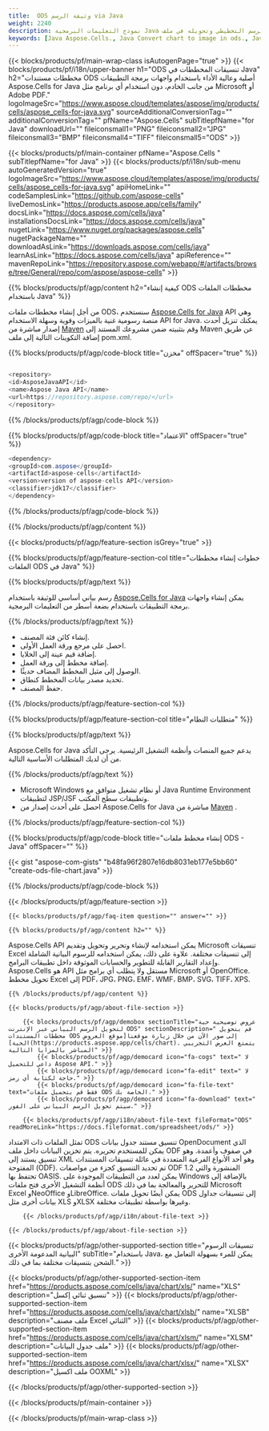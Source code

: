 ```yaml
---
title:  ODS وثيقة الرسم via Java
weight: 2240
description: نموذج التعليمات البرمجية Java لرسم المخطط أو الرسم التخطيطي وتحويله في ملف ODS على بيئة تشغيل Java لتطبيقات JSP/JSF وتطبيقات سطح المكتب.
keywords: [Java Aspose.Cells., Java Convert chart to image in ods., Java Save chart to image in ods., Java chart to image in ods., ods convert chart to image in Java., ods save chart to image in Java., ods chart to image in Java]
---
```

{{< blocks/products/pf/main-wrap-class isAutogenPage="true" >}}
{{< blocks/products/pf/i18n/upper-banner h1="ODS تنسيقات المخططات في Java" h2="مخططات مستندات ODS أصلية وعالية الأداء باستخدام واجهات برمجة التطبيقات Aspose.Cells for Java من جانب الخادم، دون استخدام أي برنامج مثل Microsoft أو Adobe PDF." logoImageSrc="https://www.aspose.cloud/templates/aspose/img/products/cells/aspose_cells-for-java.svg" sourceAdditionalConversionTag="" additionalConversionTag="" pfName="Aspose.Cells" subTitlepfName="for Java" downloadUrl="" fileiconsmall1="PNG" fileiconsmall2="JPG" fileiconsmall3="BMP" fileiconsmall4="TIFF" fileiconsmall5="ODS" >}}

{{< blocks/products/pf/main-container pfName="Aspose.Cells " subTitlepfName="for Java" >}}
{{< blocks/products/pf/i18n/sub-menu autoGeneratedVersion="true" logoImageSrc="https://www.aspose.cloud/templates/aspose/img/products/cells/aspose_cells-for-java.svg" apiHomeLink="" codeSamplesLink="https://github.com/aspose-cells" liveDemosLink="https://products.aspose.app/cells/family" docsLink="https://docs.aspose.com/cells/java" installationsDocsLink="https://docs.aspose.com/cells/java" nugetLink="https://www.nuget.org/packages/aspose.cells" nugetPackageName="" downloadAsLink="https://downloads.aspose.com/cells/java" learnAsLink="https://docs.aspose.com/cells/java" apiReference="" mavenRepoLink="https://repository.aspose.com/webapp/#/artifacts/browse/tree/General/repo/com/aspose/aspose-cells" >}}

{{% blocks/products/pf/agp/content h2="كيفية إنشاء ODS مخططات الملفات باستخدام Java" %}}

من أجل إنشاء مخططات ملفات ODS، سنستخدم
 [Aspose.Cells for Java](https://products.aspose.com/cells/java) 
 API وهي منصة رسومية غنية بالميزات وقوية وسهلة الاستخدام API for Java. يمكنك تنزيل أحدث إصدار مباشرة من
 [Maven](https://repository.aspose.com/webapp/#/artifacts/browse/tree/General/repo/com/aspose/aspose-cells) 
 وقم بتثبيته ضمن مشروعك المستند إلى Maven عن طريق إضافة التكوينات التالية إلى ملف pom.xml.

{{% blocks/products/pf/agp/code-block title="مخزن" offSpacer="true" %}}

```cs

<repository>
<id>AsposeJavaAPI</id>
<name>Aspose Java API</name>
<url>https://repository.aspose.com/repo/</url>
</repository>

```

{{% /blocks/products/pf/agp/code-block %}}

{{% blocks/products/pf/agp/code-block title="الاعتماد" offSpacer="true" %}}

```cs
<dependency>
<groupId>com.aspose</groupId>
<artifactId>aspose-cells</artifactId>
<version>version of aspose-cells API</version>
<classifier>jdk17</classifier>
</dependency>

```

{{% /blocks/products/pf/agp/code-block %}}

{{% /blocks/products/pf/agp/content %}}

{{< blocks/products/pf/agp/feature-section isGrey="true" >}}

{{% blocks/products/pf/agp/feature-section-col title="خطوات إنشاء مخططات الملفات ODS في Java" %}}

{{% blocks/products/pf/agp/text %}}

 رسم بياني أساسي للوثيقة باستخدام
 [Aspose.Cells for Java](https://products.aspose.com/cells/java) 
 يمكن إنشاء واجهات برمجة التطبيقات باستخدام بضعة أسطر من التعليمات البرمجية.

{{% /blocks/products/pf/agp/text %}}

+ إنشاء كائن فئة المصنف.
+ احصل على مرجع ورقة العمل الأولى.
+ إضافة قيم عينة إلى الخلايا.
+ إضافة مخطط إلى ورقة العمل.
+ الوصول إلى مثيل المخطط المضاف حديثًا.
+ تحديد مصدر بيانات المخطط كنطاق.
+ حفظ المصنف.

{{% /blocks/products/pf/agp/feature-section-col %}}

{{% blocks/products/pf/agp/feature-section-col title="متطلبات النظام" %}}

{{% blocks/products/pf/agp/text %}}

 Aspose.Cells for Java يدعم جميع المنصات وأنظمة التشغيل الرئيسية. يرجى التأكد من أن لديك المتطلبات الأساسية التالية.

{{% /blocks/products/pf/agp/text %}}

-  Microsoft Windows أو نظام تشغيل متوافق مع Java Runtime Environment لتطبيقات JSP/JSF وتطبيقات سطح المكتب.
-  احصل على أحدث إصدار من Aspose.Cells for Java مباشرة من
 [Maven](https://repository.aspose.com/webapp/#/artifacts/browse/tree/General/repo/com/aspose/aspose-cells)  .

{{% /blocks/products/pf/agp/feature-section-col %}}

{{% blocks/products/pf/agp/code-block title="إنشاء مخطط ملفات ODS - Java" offSpacer="" %}}

{{< gist "aspose-com-gists" "b48fa96f2807e16db8031eb177e5bb60" "create-ods-file-chart.java" >}}

{{% /blocks/products/pf/agp/code-block %}}

{{< /blocks/products/pf/agp/feature-section >}}

    {{< blocks/products/pf/agp/faq-item question="" answer="" >}}
 

<!-- aboutfile Starts -->

    {{% blocks/products/pf/agp/content h2="" %}}

Aspose.Cells API يمكن استخدامه لإنشاء وتحرير وتحويل وتقديم Microsoft تنسيقات Excel إلى تنسيقات مختلفة. علاوة على ذلك، يمكن استخدامه للرسوم البيانية الشاملة وإعداد التقارير القابلة للتطوير والحسابات الموثوقة داخل تطبيقات البرامج. Aspose.Cells هو API مستقل ولا يتطلب أي برامج مثل Microsoft أو OpenOffice. تحويل مخطط Excel إلى PDF، JPG، PNG، EMF، WMF، BMP، SVG، TIFF، XPS.



    {{% /blocks/products/pf/agp/content %}}

    {{< blocks/products/pf/agp/about-file-section >}}

        {{< blocks/products/pf/agp/demobox sectionTitle="عروض توضيحية حية لتحويل الرسم البياني عبر الإنترنت ODS" sectionDescription=" قم بتحويل مخططات المستندات ODS إلى صور الآن من خلال زيارة موقعنا[موقع العروض الحية](https://products.aspose.app/cells/chart). يتمتع العرض التجريبي المباشر بالمزايا التالية" >}}
            {{< blocks/products/pf/agp/democard icon="fa-cogs" text=" لا داعي للتحميل Aspose API." >}}
            {{< blocks/products/pf/agp/democard icon="fa-edit" text=" لا حاجة لكتابة أي رمز." >}}
            {{< blocks/products/pf/agp/democard icon="fa-file-text" text="فقط قم بتحميل ملفات ODS الخاصة بك." >}}
            {{< blocks/products/pf/agp/democard icon="fa-download" text=" سيتم تحويل الرسم البياني على الفور." >}}

        {{< blocks/products/pf/agp/i18n/about-file-text fileFormat="ODS" readMoreLink="https://docs.fileformat.com/spreadsheet/ods/" >}}
تمثل الملفات ذات الامتداد ODS تنسيق مستند جدول بيانات OpenDocument الذي يمكن للمستخدم تحريره. يتم تخزين البيانات داخل ملف ODF في صفوف وأعمدة. وهو تنسيق يستند إلى XML وهو أحد الأنواع الفرعية المتعددة في عائلة تنسيقات المستندات المفتوحة (ODF). تم تحديد التنسيق كجزء من مواصفات ODF 1.2 المنشورة والتي تحتفظ بها OASIS. يمكن لعدد من التطبيقات الموجودة على Windows بالإضافة إلى أنظمة التشغيل الأخرى فتح ملفات ODS للتحرير والمعالجة بما في ذلك Microsoft Excel وNeoOffice وLibreOffice. يمكن أيضًا تحويل ملفات ODS إلى تنسيقات جداول بيانات أخرى مثل XLS وXLSX وغيرها بواسطة تطبيقات مختلفة.

        {{< /blocks/products/pf/agp/i18n/about-file-text >}}

    {{< /blocks/products/pf/agp/about-file-section >}}

<!-- aboutfile Ends -->

{{< blocks/products/pf/agp/other-supported-section title="تنسيقات الرسوم البيانية المدعومة الأخرى" subTitle="باستخدام Java، يمكن للمرء بسهولة التعامل مع الشحن بتنسيقات مختلفة بما في ذلك." >}}

{{< blocks/products/pf/agp/other-supported-section-item href="https://products.aspose.com/cells/java/chart/xls/" name="XLS" description="تنسيق ثنائي إكسل" >}}
{{< blocks/products/pf/agp/other-supported-section-item href="https://products.aspose.com/cells/java/chart/xlsb/" name="XLSB" description="ملف مصنف Excel الثنائي" >}}
{{< blocks/products/pf/agp/other-supported-section-item href="https://products.aspose.com/cells/java/chart/xlsm/" name="XLSM" description="ملف جدول البيانات" >}}
{{< blocks/products/pf/agp/other-supported-section-item href="https://products.aspose.com/cells/java/chart/xlsx/" name="XLSX" description="ملف اكسيل OOXML" >}}

{{< /blocks/products/pf/agp/other-supported-section >}}

{{< /blocks/products/pf/main-container >}}
    
{{< /blocks/products/pf/main-wrap-class >}}

